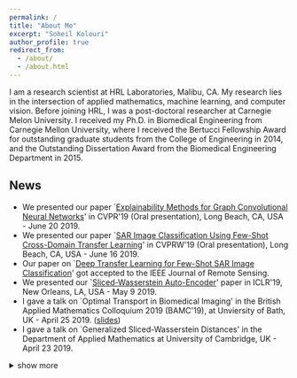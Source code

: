 ```yaml
---
permalink: /
title: "About Me"
excerpt: "Soheil Kolouri"
author_profile: true
redirect_from:
  - /about/
  - /about.html
---
```


I am a research scientist at HRL Laboratories, Malibu, CA. My research lies in the intersection of applied mathematics, machine learning, and computer vision. Before joining HRL, I was a post-doctoral researcher at Carnegie Melon University. I received my Ph.D. in Biomedical Engineering from Carnegie Mellon University, where I received the Bertucci Fellowship Award for outstanding graduate students from the College of Engineering in 2014, and the Outstanding Dissertation Award from the Biomedical Engineering Department in 2015.

## News

- We presented our paper `[Explainability Methods for Graph Convolutional Neural Networks](http://openaccess.thecvf.com/content_CVPR_2019/papers/Pope_Explainability_Methods_for_Graph_Convolutional_Neural_Networks_CVPR_2019_paper.pdf)' in CVPR'19 (Oral presentation), Long Beach, CA, USA - June 20 2019.
- We presented our paper `[SAR Image Classification Using Few-Shot Cross-Domain Transfer Learning](http://openaccess.thecvf.com/content_CVPRW_2019/papers/PBVS/Rostami_SAR_Image_Classification_Using_Few-Shot_Cross-Domain_Transfer_Learning_CVPRW_2019_paper.pdf)' in CVPRW'19 (Oral presentation), Long Beach, CA, USA - June 16 2019.
- Our paper on `[Deep Transfer Learning for Few-Shot SAR Image Classification](https://www.preprints.org/manuscript/201905.0030/v1)' got accepted to the IEEE Journal of Remote Sensing.
- We presented our `[Sliced-Wasserstein Auto-Encoder](https://openreview.net/pdf?id=H1xaJn05FQ)' paper in ICLR'19, New Orleans, LA, USA - May 9 2019.
- I gave a talk on `Optimal Transport in Biomedical Imaging' in the British Applied Mathematics Colloquium 2019 (BAMC'19), at Unviersity of Bath, UK - April 25 2019. ([slides](https://github.com/skolouri/BAMC2019))
- I gave a talk on `Generalized Sliced-Wasserstein Distances' in the Department of Applied Mathematics  at University of Cambridge, UK - April 23 2019.

<details>
<summary>show more</summary>

- I gave an ECE Graduate Seminar talk at Carnegie Mellon University on Feb 14, 2019, on the topic of "Generalized Sliced-Wasserstein Distances and Their Applications in Generative Modeling and Transfer Learning".
- I gave an ECE Graduate Seminar talk at Carnegie Mellon University on Feb 14, 2019, on the topic of ["Generalized Sliced-Wasserstein Distances and Their Applications in Generative Modeling and Transfer Learning"](https://www.ece.cmu.edu/news-and-events/seminars.html).
- Our paper ["Sliced Wasserstein Auto-Encoders"](https://openreview.net/pdf?id=H1xaJn05FQ) got accepted to ICLR'19 - Dec 21 2018
- Our paper ["Discovering Molecular Functional Groups Using Graph Convolutional Neural Networks"](https://arxiv.org/pdf/1812.00265.pdf) is now available on arXiv - Dec 6 2018
- Our proposal titled, ['Super-Turing Evolving Lifelong Learning ARchitecture (STELLAR)'](http://www.hrl.com/news/2018/07/19/stellar-system-will-enable-autonomous-systems-to-learn-for-life), was funded by DARPA. Dr. Hava Siegelmann is the program manager leading the Lifelong Learning Machines (L2M) program at DARPA. The HRL team is led by Dr. Praveen Pilly and I and consists of academic members from six world-renowned universities - July 2018

- We are presenting our paper ["Multi-Agent Distributed Lifelong Learning for Collective Knowledge Acquisition"](http://ifaamas.org/Proceedings/aamas2018/pdfs/p712.pdf) at AAMAS2018 - July 2018
- We are presenting two papers at CVPR2018 [paper 1](http://openaccess.thecvf.com/content_cvpr_2018/papers/Murez_Image_to_Image_CVPR_2018_paper.pdf) [paper 2](http://openaccess.thecvf.com/content_cvpr_2018/CameraReady/3352.pdf) - June 2018
- I received my second IR&D Research Award at HRL Laboratories for our Deep Sense Learning (DSL) project - June 2018
- Our tutorial on ["Optimal Transport in Biomedical Imaging"](https://biomedicalimaging.org/2018/tutorials/) at the IEEE International Symposium on Biomedical Imaging (ISBI) was an absolute success.
- We are presenting our paper ["Joint Dictionaries for Zero-Shot Learning"](https://aaai.org/ocs/index.php/AAAI/AAAI18/paper/view/16404/16723) at AAAI'18 - February 2018
</details>

